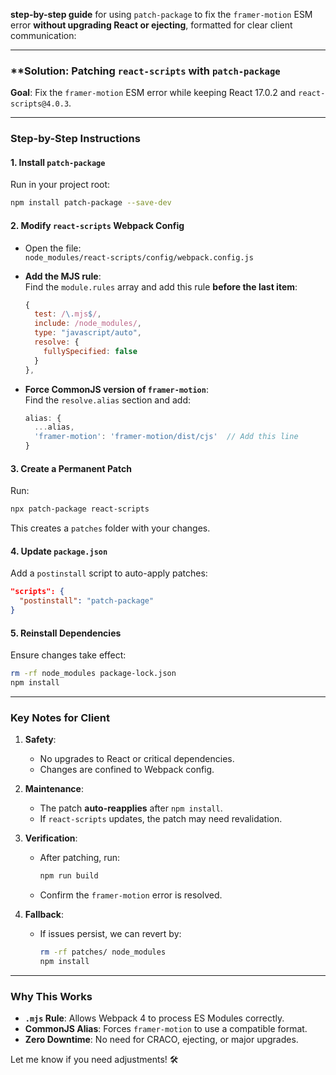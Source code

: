  **step-by-step guide** for using `patch-package` to fix the `framer-motion` ESM error **without upgrading React or ejecting**, formatted for clear client communication:

---

### **Solution: Patching `react-scripts` with `patch-package`  
**Goal**: Fix the `framer-motion` ESM error while keeping React 17.0.2 and `react-scripts@4.0.3`.  

---

### **Step-by-Step Instructions**  

#### **1. Install `patch-package`**  
Run in your project root:  
```bash
npm install patch-package --save-dev
```

#### **2. Modify `react-scripts` Webpack Config**  
- Open the file:  
  `node_modules/react-scripts/config/webpack.config.js`  

- **Add the MJS rule**:  
  Find the `module.rules` array and add this rule **before the last item**:  
  ```javascript
  {
    test: /\.mjs$/,
    include: /node_modules/,
    type: "javascript/auto",
    resolve: {
      fullySpecified: false
    }
  },
  ```

- **Force CommonJS version of `framer-motion`**:  
  Find the `resolve.alias` section and add:  
  ```javascript
  alias: {
    ...alias,
    'framer-motion': 'framer-motion/dist/cjs'  // Add this line
  }
  ```

#### **3. Create a Permanent Patch**  
Run:  
```bash
npx patch-package react-scripts
```  
This creates a `patches` folder with your changes.  

#### **4. Update `package.json`**  
Add a `postinstall` script to auto-apply patches:  
```json
"scripts": {
  "postinstall": "patch-package"
}
```

#### **5. Reinstall Dependencies**  
Ensure changes take effect:  
```bash
rm -rf node_modules package-lock.json
npm install
```

---

### **Key Notes for Client**  
1. **Safety**:  
   - No upgrades to React or critical dependencies.  
   - Changes are confined to Webpack config.  

2. **Maintenance**:  
   - The patch **auto-reapplies** after `npm install`.  
   - If `react-scripts` updates, the patch may need revalidation.  

3. **Verification**:  
   - After patching, run:  
     ```bash
     npm run build
     ```  
   - Confirm the `framer-motion` error is resolved.  

4. **Fallback**:  
   - If issues persist, we can revert by:  
     ```bash
     rm -rf patches/ node_modules
     npm install
     ```

---

### **Why This Works**  
- **`.mjs` Rule**: Allows Webpack 4 to process ES Modules correctly.  
- **CommonJS Alias**: Forces `framer-motion` to use a compatible format.  
- **Zero Downtime**: No need for CRACO, ejecting, or major upgrades.  

Let me know if you need adjustments! 🛠️
